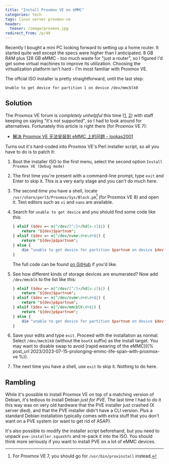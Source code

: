 ```yaml
---
title: "Install Proxmox VE on eMMC"
categories: tech
tags: linux server proxmox-ve
header:
  teaser: /image/proxmox.jpg
redirect_from: /p/49
---
```


Recently I bought a mini PC looking forward to setting up a home router. It started quite well except the specs were higher than I anticipated. 8 GB RAM plus 128 GB eMMC - too much waste for "just a router", so I figured I'd get some virtual machines to improve its utilization. Choosing the virtualization platform isn't hard - I'm most familiar with Proxmox VE.

The offcial ISO installer is pretty straightforward, until the last step:

```text
Unable to get device for partition 1 on device /dev/mmcblk0
```

## Solution

The Proxmox VE forum is *completely unhelpful* this time ([1][1], [2][2]) with staff keeping on saying "it's not supported", so I had to look around for alternatives. Fortunately this article is right there (for Proxmox VE 7):

- [解决 Proxmox VE 无法安装到 eMMC 上的问题 - lookas2001](https://lookas2001.com/%E8%A7%A3%E5%86%B3-proxmox-ve-%E6%97%A0%E6%B3%95%E5%AE%89%E8%A3%85%E5%88%B0-emmc-%E4%B8%8A%E7%9A%84%E9%97%AE%E9%A2%98/)

Turns out it's hard-coded into Proxmox VE's Perl installer script, so all you have to do is to patch it:

1. Boot the installer ISO to the first menu, select the second option `Install Proxmox VE (Debug mode)`
2. The first time you're present with a command-line prompt, type `exit` and Enter to skip it. This is a very early stage and you can't do much here.
3. The second time you have a shell, locate `/usr/share/perl5/Proxmox/Sys/Block.pm`[^pve-7] (for Proxmox VE 8) and open it. Text editors such as `vi` and `nano` are available.
4. Search for `unable to get device` and you should find some code like this:

    ```perl
    } elsif ($dev =~ m|^/dev/[^/]+/hd[a-z]$|) {
        return "${dev}$partnum";
    } elsif ($dev =~ m|^/dev/nvme\d+n\d+$|) {
        return "${dev}p$partnum";
    } else {
        die "unable to get device for partition $partnum on device $dev\n";
    }
    ```

    The full code can be found [on GitHub](https://github.com/proxmox/pve-installer/blob/3e40eefada905f62635ef3315e02959c93e3f7b2/Proxmox/Sys/Block.pm#L156) if you'd like.

5. See how different kinds of storage devices are enumerated? Now add `/dev/mmcblk` to the list like this:

    ```perl
    } elsif ($dev =~ m|^/dev/[^/]+/hd[a-z]$|) {
        return "${dev}$partnum";
    } elsif ($dev =~ m|^/dev/nvme\d+n\d+$|) {
        return "${dev}p$partnum";
    } elsif ($dev =~ m|^/dev/mmcblk\d+$|) {
        return "${dev}p$partnum";
    } else {
        die "unable to get device for partition $partnum on device $dev\n";
    }
    ```

6. Save your edits and type `exit`. Proceed with the installation as normal. Select `/dev/mmcblk0` (without the `bootX` suffix) as the install target. You may want to disable swap to avoid [rapid wearing of the eMMC]({% post_url 2023/2023-07-15-prolonging-emmc-life-span-with-proxmox-ve %}).
7. The next time you have a shell, use `exit` to skip it. Nothing to do here.

## Rambling

While it's possible to install Proxmox VE on top of a matching version of Debian, it's tedious to install Debian *just for PVE*. The last time I had to do it this way was on very old hardware that the PVE installer just crashed (X server died), and that the PVE installer didn't have a CLI version. Plus a standard Debian installation typically comes with extra stuff that you don't want on a PVE system (or want to get rid of ASAP).

It's also possible to modify the installer script beforehand, but you need to unpack `pve-installer.squashfs` and re-pack it into the ISO. You should think more seriously if you want to install PVE on a lot of eMMC devices.

  [^pve-7]: For Proxmox VE 7, you should go for `/usr/bin/proxinstall` instead.

  [1]: https://forum.proxmox.com/threads/unable-to-get-device-for-partition-1-on-device-dev-mmcblk0.42348/
  [2]: https://forum.proxmox.com/threads/unable-to-get-device-for-partition-1.43234/
